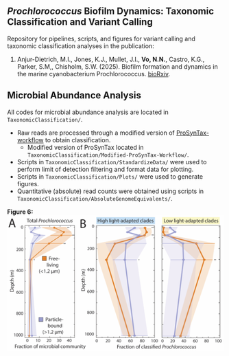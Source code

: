 ## *Prochlorococcus* Biofilm Dynamics: Taxonomic Classification and Variant Calling  
Repository for pipelines, scripts, and figures for variant calling and taxonomic classification analyses in the publication: 
1. Anjur-Dietrich, M.I., Jones, K.J., Mullet, J.I., **Vo, N.N.**, Castro, K.G., Parker, S.M,, Chisholm, S.W. (2025). Biofilm formation and dynamics in the marine cyanobacterium Prochlorococcus. [bioRxiv](https://doi.org/10.1101/2025.08.05.668435).  


## Microbial Abundance Analysis
All codes for microbial abundance analysis are located in `TaxonomicClassification/`.
- Raw reads are processed through a modified version of [ProSynTax-workflow](https://github.com/jamesm224/ProSynTax-workflow/tree/main) to obtain classification.    
    - Modified version of ProSynTax located in `TaxonomicClassification/Modified-ProSynTax-Workflow/`.  
- Scripts in `TaxonomicClassification/StandardizeData/` were used to perform limit of detection filtering and format data for plotting.  
- Scripts in `TaxonomicClassification/Plots/` were used to generate figures. 
- Quantitative (absolute) read counts were obtained using scripts in `TaxonomicClassification/AbsoluteGenomeEquivalents/`.  

**Figure 6:** 
![Figure 6](https://github.com/nhinvo/nhinvo.github.io/blob/master/assets/img/publications/biofilm-fig6.png)